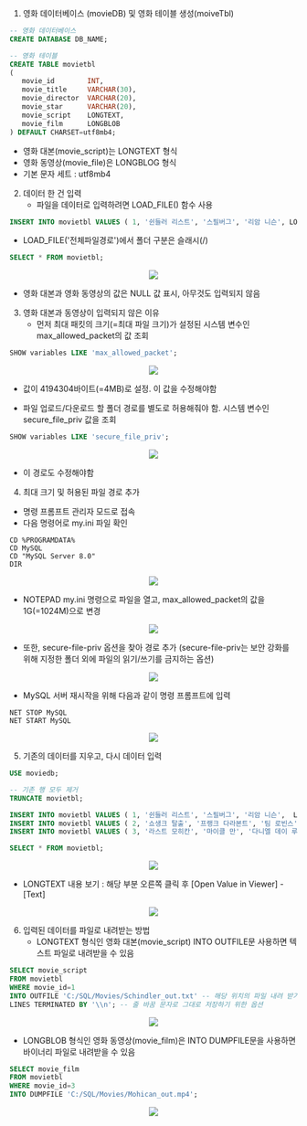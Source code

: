1. 영화 데이터베이스 (movieDB) 및 영화 테이블 생성(moiveTbl)
```sql
-- 영화 데이터베이스
CREATE DATABASE DB_NAME;

-- 영화 테이블
CREATE TABLE movietbl 
(
   movie_id        INT,
   movie_title     VARCHAR(30),
   movie_director  VARCHAR(20),
   movie_star      VARCHAR(20),
   movie_script    LONGTEXT,
   movie_film      LONGBLOB
) DEFAULT CHARSET=utf8mb4;
```

  - 영화 대본(movie_script)는 LONGTEXT 형식
  - 영화 동영상(movie_file)은 LONGBLOG 형식
  - 기본 문자 세트 : utf8mb4

2. 데이터 한 건 입력
   - 파일을 데이터로 입력하려면 LOAD_FILE() 함수 사용
```sql
INSERT INTO movietbl VALUES ( 1, '쉰들러 리스트', '스필버그', '리암 니슨', LOAD_FILE('C:/SQL/Movies/Schindler.txt'), LOAD_FILE('C:/SQL/Movies/Schindler.mp4') );
```
  - LOAD_FILE('전체파일경로')에서 폴더 구분은 슬래시(/)
```sql
SELECT * FROM movietbl;
```
<div align="center">
<img src="https://github.com/sooyounghan/Spring/assets/34672301/74159814-67dd-42ca-9ce9-c15b9b67b0da">
</div>

  - 영화 대본과 영화 동영상의 값은 NULL 값 표시, 아무것도 입력되지 않음

3. 영화 대본과 동영상이 입력되지 않은 이유
   - 먼저 최대 패킷의 크기(=최대 파일 크기)가 설정된 시스템 변수인 max_allowed_packet의 값 조회
```sql
SHOW variables LIKE 'max_allowed_packet';
```
<div align="center">
<img src="https://github.com/sooyounghan/Spring/assets/34672301/caaf3695-3c0f-49a9-bb82-267340b04791">
</div>

  - 값이 4194304바이트(=4MB)로 설정. 이 값을 수정해야함

  - 파일 업로드/다운로드 할 폴더 경로를 별도로 허용해줘야 함. 시스템 변수인 secure_file_priv 값을 조회
```sql
SHOW variables LIKE 'secure_file_priv';
```
<div align="center">
<img src="https://github.com/sooyounghan/Spring/assets/34672301/fa5796eb-ae5e-4395-8b2a-2c65d85d99ee">
</div>

  - 이 경로도 수정해야함

4. 최대 크기 및 허용된 파일 경로 추가
  - 명령 프롬프트 관리자 모드로 접속
  - 다음 명령어로 my.ini 파일 확인
```
CD %PROGRAMDATA%
CD MySQL
CD "MySQL Server 8.0"
DIR
```
<div align="center">
<img src="https://github.com/sooyounghan/Spring/assets/34672301/53eb3a72-84ea-45b3-b23c-2e951e37dfde">
</div>

  - NOTEPAD my.ini 명령으로 파일을 열고, max_allowed_packet의 값을 1G(=1024M)으로 변경
<div align="center">
<img src="https://github.com/sooyounghan/Spring/assets/34672301/890c6ba1-5df0-4db2-ab89-f78169b78607">
</div>

  - 또한, secure-file-priv 옵션을 찾아 경로 추가 (secure-file-priv는 보안 강화를 위해 지정한 폴더 외에 파일의 읽기/쓰기를 금지하는 옵션)
<div align="center">
<img src="https://github.com/sooyounghan/Spring/assets/34672301/7bc77eb3-0efb-41c8-af63-4990a8d76d4a">
</div>

  - MySQL 서버 재시작을 위해 다음과 같이 명령 프롬프트에 입력
```
NET STOP MySQL
NET START MySQL
```
<div align="center">
<img src="https://github.com/sooyounghan/Spring/assets/34672301/ff347bae-47d3-4776-92d4-9067b3086382">
</div>

5. 기존의 데이터를 지우고, 다시 데이터 입력
```sql
USE moviedb;

-- 기존 행 모두 제거
TRUNCATE movietbl;

INSERT INTO movietbl VALUES ( 1, '쉰들러 리스트', '스필버그', '리암 니슨',  LOAD_FILE('C:/SQL/Movies/Schindler.txt'), LOAD_FILE('C:/SQL/Movies/Schindler.mp4') );
INSERT INTO movietbl VALUES ( 2, '쇼생크 탈출', '프랭크 다라본트', '팀 로빈스', LOAD_FILE('C:/SQL/Movies/Shawshank.txt'), LOAD_FILE('C:/SQL/Movies/Shawshank.mp4') );    
INSERT INTO movietbl VALUES ( 3, '라스트 모히칸', '마이클 만', '다니엘 데이 루이스', LOAD_FILE('C:/SQL/Movies/Mohican.txt'), LOAD_FILE('C:/SQL/Movies/Mohican.mp4') );
```
```sql
SELECT * FROM movietbl;
```
<div align="center">
<img src="https://github.com/sooyounghan/Spring/assets/34672301/83ed63bf-6047-4b0c-b7d8-beb64a6fed86">
</div>

  - LONGTEXT 내용 보기 : 해당 부분 오른쪽 클릭 후 [Open Value in Viewer] - [Text]
<div align="center">
<img src="https://github.com/sooyounghan/Spring/assets/34672301/094e3559-0bfe-400c-924b-c8d38f77c98c">
</div>

6. 입력된 데이터를 파일로 내려받는 방법
   - LONGTEXT 형식인 영화 대본(movie_script) INTO OUTFILE문 사용하면 텍스트 파일로 내려받을 수 있음
```sql
SELECT movie_script
FROM movietbl
WHERE movie_id=1 
INTO OUTFILE 'C:/SQL/Movies/Schindler_out.txt' -- 해당 위치의 파일 내려 받기
LINES TERMINATED BY '\\n'; -- 줄 바꿈 문자로 그대로 저장하기 위한 옵션
```
<div align="center">
<img src="https://github.com/sooyounghan/Spring/assets/34672301/4dfb99e2-91b5-4740-9bdd-be5a535ee6d6">
</div>

  - LONGBLOB 형식인 영화 동영상(movie_film)은 INTO DUMPFILE문을 사용하면 바이너리 파일로 내려받을 수 있음
```sql
SELECT movie_film
FROM movietbl
WHERE movie_id=3 
INTO DUMPFILE 'C:/SQL/Movies/Mohican_out.mp4';
```
<div align="center">
<img src="https://github.com/sooyounghan/Spring/assets/34672301/c613e1e9-eef5-4725-9045-c95d20f5e4b3">
</div>
